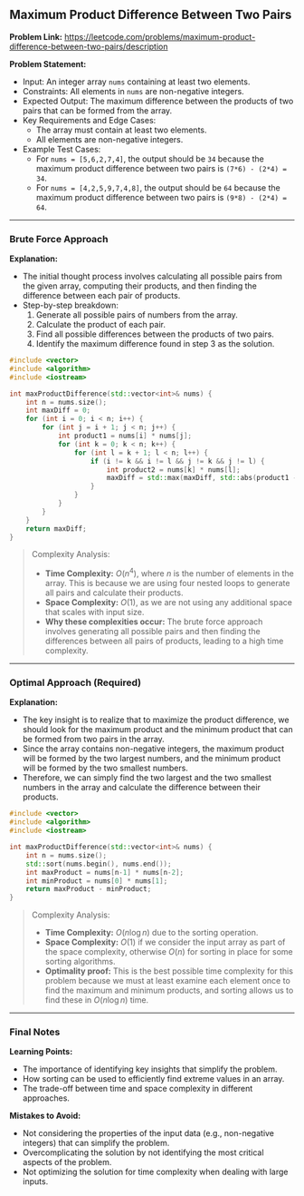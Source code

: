 ## Maximum Product Difference Between Two Pairs

**Problem Link:** https://leetcode.com/problems/maximum-product-difference-between-two-pairs/description

**Problem Statement:**
- Input: An integer array `nums` containing at least two elements.
- Constraints: All elements in `nums` are non-negative integers.
- Expected Output: The maximum difference between the products of two pairs that can be formed from the array.
- Key Requirements and Edge Cases:
  - The array must contain at least two elements.
  - All elements are non-negative integers.
- Example Test Cases:
  - For `nums = [5,6,2,7,4]`, the output should be `34` because the maximum product difference between two pairs is `(7*6) - (2*4) = 34`.
  - For `nums = [4,2,5,9,7,4,8]`, the output should be `64` because the maximum product difference between two pairs is `(9*8) - (2*4) = 64`.

---

### Brute Force Approach

**Explanation:**
- The initial thought process involves calculating all possible pairs from the given array, computing their products, and then finding the difference between each pair of products.
- Step-by-step breakdown:
  1. Generate all possible pairs of numbers from the array.
  2. Calculate the product of each pair.
  3. Find all possible differences between the products of two pairs.
  4. Identify the maximum difference found in step 3 as the solution.

```cpp
#include <vector>
#include <algorithm>
#include <iostream>

int maxProductDifference(std::vector<int>& nums) {
    int n = nums.size();
    int maxDiff = 0;
    for (int i = 0; i < n; i++) {
        for (int j = i + 1; j < n; j++) {
            int product1 = nums[i] * nums[j];
            for (int k = 0; k < n; k++) {
                for (int l = k + 1; l < n; l++) {
                    if (i != k && i != l && j != k && j != l) {
                        int product2 = nums[k] * nums[l];
                        maxDiff = std::max(maxDiff, std::abs(product1 - product2));
                    }
                }
            }
        }
    }
    return maxDiff;
}
```

> Complexity Analysis:
> - **Time Complexity:** $O(n^4)$, where $n$ is the number of elements in the array. This is because we are using four nested loops to generate all pairs and calculate their products.
> - **Space Complexity:** $O(1)$, as we are not using any additional space that scales with input size.
> - **Why these complexities occur:** The brute force approach involves generating all possible pairs and then finding the differences between all pairs of products, leading to a high time complexity.

---

### Optimal Approach (Required)

**Explanation:**
- The key insight is to realize that to maximize the product difference, we should look for the maximum product and the minimum product that can be formed from two pairs in the array.
- Since the array contains non-negative integers, the maximum product will be formed by the two largest numbers, and the minimum product will be formed by the two smallest numbers.
- Therefore, we can simply find the two largest and the two smallest numbers in the array and calculate the difference between their products.

```cpp
#include <vector>
#include <algorithm>
#include <iostream>

int maxProductDifference(std::vector<int>& nums) {
    int n = nums.size();
    std::sort(nums.begin(), nums.end());
    int maxProduct = nums[n-1] * nums[n-2];
    int minProduct = nums[0] * nums[1];
    return maxProduct - minProduct;
}
```

> Complexity Analysis:
> - **Time Complexity:** $O(n \log n)$ due to the sorting operation.
> - **Space Complexity:** $O(1)$ if we consider the input array as part of the space complexity, otherwise $O(n)$ for sorting in place for some sorting algorithms.
> - **Optimality proof:** This is the best possible time complexity for this problem because we must at least examine each element once to find the maximum and minimum products, and sorting allows us to find these in $O(n \log n)$ time.

---

### Final Notes

**Learning Points:**
- The importance of identifying key insights that simplify the problem.
- How sorting can be used to efficiently find extreme values in an array.
- The trade-off between time and space complexity in different approaches.

**Mistakes to Avoid:**
- Not considering the properties of the input data (e.g., non-negative integers) that can simplify the problem.
- Overcomplicating the solution by not identifying the most critical aspects of the problem.
- Not optimizing the solution for time complexity when dealing with large inputs.
